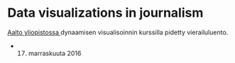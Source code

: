 # Data visualizations in journalism

[Aalto yliopistossa ](http://www.aalto.fi/) dynaamisen visualisoinnin kurssilla pidetty vierailuluento.

* 17. marraskuuta 2016